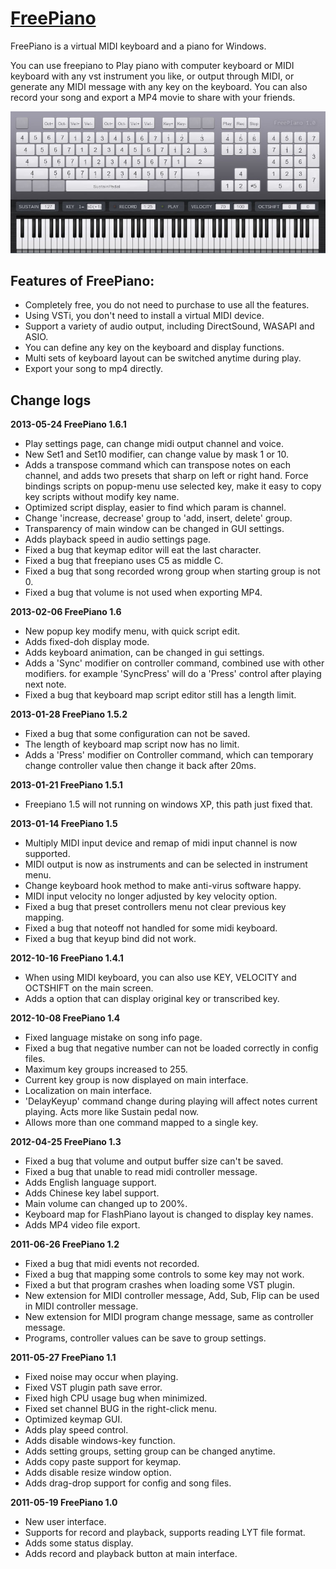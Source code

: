 # [FreePiano](http://freepiano.tiwb.com)

FreePiano is a virtual MIDI keyboard and a piano for Windows.

You can use freepiano to Play piano with computer keyboard or MIDI keyboard with any vst instrument you like, or output through MIDI, or generate any MIDI message with any key on the keyboard. You can also record your song and export a MP4 movie to share with your friends.

![ScreenShot](res/screenshot-1.0.jpg)

## Features of FreePiano:

* Completely free, you do not need to purchase to use all the features.
* Using VSTi, you don't need to install a virtual MIDI device.
* Support a variety of audio output, including DirectSound, WASAPI and ASIO.
* You can define any key on the keyboard and display functions.
* Multi sets of keyboard layout can be switched anytime during play.
* Export your song to mp4 directly.


## Change logs
**2013-05-24  FreePiano 1.6.1**
* Play settings page, can change midi output channel and voice.
* New Set1 and Set10 modifier, can change value by mask 1 or 10.
* Adds a transpose command which can transpose notes on each channel, 
  and adds two presets that sharp on left or right hand.
  Force bindings scripts on popup-menu use selected key,
  make it easy to copy key scripts without modify key name.
* Optimized script display, easier to find which param is channel.
* Change 'increase, decrease' group to 'add, insert, delete' group.
* Transparency of main window can be changed in GUI settings.
* Adds playback speed in audio settings page.
* Fixed a bug that keymap editor will eat the last character.
* Fixed a bug that freepiano uses C5 as middle C.
* Fixed a bug that song recorded wrong group when starting group is not 0.
* Fixed a bug that volume is not used when exporting MP4.

**2013-02-06  FreePiano 1.6**
* New popup key modify menu, with quick script edit.
* Adds fixed-doh display mode.
* Adds keyboard animation, can be changed in gui settings.
* Adds a 'Sync' modifier on controller command, combined use with other
  modifiers. for example 'SyncPress' will do a 'Press' control after playing next note.
* Fixed a bug that keyboard map script editor still has a length limit.


**2013-01-28  FreePiano 1.5.2**
* Fixed a bug that some configuration can not be saved.
* The length of keyboard map script now has no limit.
* Adds a 'Press' modifier on Controller command, which can temporary change
  controller value then change it back after 20ms.

**2013-01-21  FreePiano 1.5.1**
* Freepiano 1.5 will not running on windows XP, this path just fixed that.

**2013-01-14  FreePiano 1.5**

* Multiply MIDI input device and remap of midi input channel is now supported.
* MIDI output is now as instruments and can be selected in instrument menu.
* Change keyboard hook method to make anti-virus software happy.
* MIDI input velocity no longer adjusted by key velocity option.
* Fixed a bug that preset controllers menu not clear previous key mapping.
* Fixed a bug that noteoff not handled for some midi keyboard.
* Fixed a bug that keyup bind did not work.

**2012-10-16  FreePiano 1.4.1**

* When using MIDI keyboard, you can also use KEY, VELOCITY and OCTSHIFT on the main screen.
* Adds a option that can display original key or transcribed key.


**2012-10-08  FreePiano 1.4**

* Fixed language mistake on song info page.
* Fixed a bug that negative number can not be loaded correctly in config files.
* Maximum key groups increased to 255.
* Current key group is now displayed on main interface.
* Localization on main interface.
* 'DelayKeyup' command change during playing will affect notes current playing.
  Acts more like Sustain pedal now.
* Allows more than one command mapped to a single key.


**2012-04-25  FreePiano 1.3**

* Fixed a bug that volume and output buffer size can't be saved.
* Fixed a bug that unable to read midi controller message.
* Adds English language support.
* Adds Chinese key label support.
* Main volume can changed up to 200%.
* Keyboard map for FlashPiano layout is changed to display key names.
* Adds MP4 video file export.


**2011-06-26  FreePiano 1.2**

* Fixed a bug that midi events not recorded.
* Fixed a bug that mapping some controls to some key may not work.
* Fixed a but that program crashes when loading some VST plugin.
* New extension for MIDI controller message,  Add, Sub, Flip can be used in MIDI controller message.
* New extension for MIDI program change message, same as controller message.
* Programs, controller values can be save to group settings.


**2011-05-27 FreePiano 1.1**

* Fixed noise may occur when playing.
* Fixed VST plugin path save error.
* Fixed high CPU usage bug when minimized.
* Fixed set channel BUG in the right-click menu.
* Optimized keymap GUI.
* Adds play speed control.
* Adds disable windows-key function.
* Adds setting groups, setting group can be changed anytime.
* Adds copy paste support for keymap.
* Adds disable resize window option.
* Adds drag-drop support for config and song files.


**2011-05-19 FreePiano 1.0**

* New user interface.
* Supports for record and playback, supports reading LYT file format.
* Adds some status display.
* Adds record and playback button at main interface.
